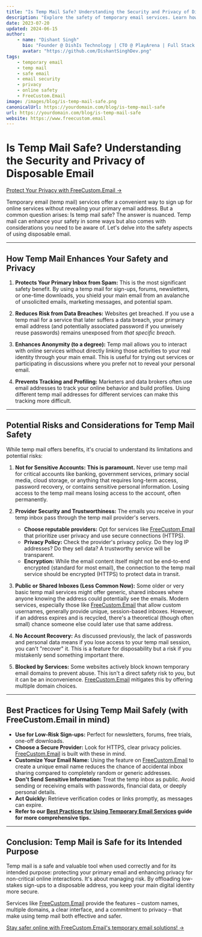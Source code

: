 ```yaml
---
title: "Is Temp Mail Safe? Understanding the Security and Privacy of Disposable Email"
description: "Explore the safety of temporary email services. Learn how temp mail protects your privacy, its potential risks, and best practices for secure usage with FreeCustom.Email."
date: 2023-07-20
updated: 2024-06-15
author:
    - name: "Dishant Singh"
      bio: "Founder @ DishIs Technology | CTO @ PlayArena | Full Stack & Python Developer | ML/ DL Developer | Problem Solver | Math & Science Teacher"
      avatar: "https://github.com/DishantSinghDev.png"
tags:
    - temporary email
    - temp mail
    - safe email
    - email security
    - privacy
    - online safety
    - FreeCustom.Email
image: /images/blog/is-temp-mail-safe.png
canonicalUrl: https://yourdomain.com/blog/is-temp-mail-safe
url: https://yourdomain.com/blog/is-temp-mail-safe
website: https://www.freecustom.email
---
```


# Is Temp Mail Safe? Understanding the Security and Privacy of Disposable Email

[Protect Your Privacy with FreeCustom.Email →](https://www.freecustom.email)

Temporary email (temp mail) services offer a convenient way to sign up for online services without revealing your primary email address. But a common question arises: Is temp mail safe? The answer is nuanced. Temp mail can enhance your safety in some ways but also comes with considerations you need to be aware of. Let's delve into the safety aspects of using disposable email.

---

## How Temp Mail Enhances Your Safety and Privacy

1.  **Protects Your Primary Inbox from Spam:**
    This is the most significant safety benefit. By using a temp mail for sign-ups, forums, newsletters, or one-time downloads, you shield your main email from an avalanche of unsolicited emails, marketing messages, and potential spam.

2.  **Reduces Risk from Data Breaches:**
    Websites get breached. If you use a temp mail for a service that later suffers a data breach, your primary email address (and potentially associated password if you unwisely reuse passwords) remains unexposed from *that specific breach*.

3.  **Enhances Anonymity (to a degree):**
    Temp mail allows you to interact with online services without directly linking those activities to your real identity through your main email. This is useful for trying out services or participating in discussions where you prefer not to reveal your personal email.

4.  **Prevents Tracking and Profiling:**
    Marketers and data brokers often use email addresses to track your online behavior and build profiles. Using different temp mail addresses for different services can make this tracking more difficult.

---

## Potential Risks and Considerations for Temp Mail Safety

While temp mail offers benefits, it's crucial to understand its limitations and potential risks:

1.  **Not for Sensitive Accounts:**
    **This is paramount.** Never use temp mail for critical accounts like banking, government services, primary social media, cloud storage, or anything that requires long-term access, password recovery, or contains sensitive personal information. Losing access to the temp mail means losing access to the account, often permanently.

2.  **Provider Security and Trustworthiness:**
    The emails you receive in your temp inbox pass through the temp mail provider's servers.
    *   **Choose reputable providers:** Opt for services like [FreeCustom.Email](https://www.freecustom.email) that prioritize user privacy and use secure connections (HTTPS).
    *   **Privacy Policy:** Check the provider's privacy policy. Do they log IP addresses? Do they sell data? A trustworthy service will be transparent.
    *   **Encryption:** While the email content itself might not be end-to-end encrypted (standard for most email), the connection to the temp mail service should be encrypted (HTTPS) to protect data in transit.

3.  **Public or Shared Inboxes (Less Common Now):**
    Some older or very basic temp mail services might offer generic, shared inboxes where anyone knowing the address could potentially see the emails. Modern services, especially those like [FreeCustom.Email](https://www.freecustom.email) that allow custom usernames, generally provide unique, session-based inboxes. However, if an address expires and is recycled, there's a theoretical (though often small) chance someone else could later use that same address.

4.  **No Account Recovery:**
    As discussed previously, the lack of passwords and personal data means if you lose access to your temp mail session, you can't "recover" it. This is a feature for disposability but a risk if you mistakenly send something important there.

5.  **Blocked by Services:**
    Some websites actively block known temporary email domains to prevent abuse. This isn't a direct safety risk to *you*, but it can be an inconvenience. [FreeCustom.Email](https://www.freecustom.email) mitigates this by offering multiple domain choices.

---

## Best Practices for Using Temp Mail Safely (with FreeCustom.Email in mind)

*   **Use for Low-Risk Sign-ups:** Perfect for newsletters, forums, free trials, one-off downloads.
*   **Choose a Secure Provider:** Look for HTTPS, clear privacy policies. [FreeCustom.Email](https://www.freecustom.email) is built with these in mind.
*   **Customize Your Email Name:** Using the feature on [FreeCustom.Email](https://www.freecustom.email) to create a unique email name reduces the chance of accidental inbox sharing compared to completely random or generic addresses.
*   **Don't Send Sensitive Information:** Treat the temp inbox as public. Avoid sending or receiving emails with passwords, financial data, or deeply personal details.
*   **Act Quickly:** Retrieve verification codes or links promptly, as messages can expire.
*   **Refer to our [Best Practices for Using Temporary Email Services](/blog/best-practices-for-using-temp-mail) guide for more comprehensive tips.**

---

## Conclusion: Temp Mail is Safe for its Intended Purpose

Temp mail is a safe and valuable tool when used correctly and for its intended purpose: protecting your primary email and enhancing privacy for non-critical online interactions. It's about managing risk. By offloading low-stakes sign-ups to a disposable address, you keep your main digital identity more secure.

Services like [FreeCustom.Email](https://www.freecustom.email) provide the features – custom names, multiple domains, a clear interface, and a commitment to privacy – that make using temp mail both effective and safer.

[Stay safer online with FreeCustom.Email's temporary email solutions! →](https://www.freecustom.email)